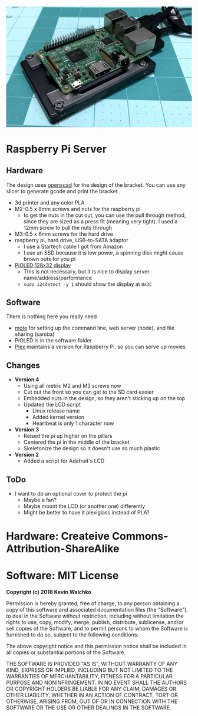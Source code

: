 ![](pics/server-3.jpg)

# Raspberry Pi Server

## Hardware

The design uses [openscad](www.openscad.org) for the design of the bracket.
You can use any slicer to generate gcode and print the bracket

- 3d printer and any color PLA
- M2-0.5 x 8mm screws and nuts for the raspberry pi
    - to get the nuts in the cut out, you can use the pull through method, since
    they are sized as a press fit (meaning very tight). I used a 12mm screw
    to pull the nuts through
- M3-0.5 x 6mm screws for the hard drive
- raspberry pi, hard drive, USB-to-SATA adaptor
    - I use a Startech cable I got from Amazon
    - I use an SSD because it is low power, a spinning disk might cause brown outs for you pi
- [PiOLED 128x32 display](https://www.adafruit.com/product/3527)
    - This is not necessary, but it is nice to display server name/address/performance
    - `sudo i2cdetect -y 1` should show the display at `0x3C`

## Software

There is nothing here you really need

- [mote](https://github.com/MomsFriendlyRobotCompany/mote) for setting up the
command line, web server (node), and file sharing (samba)
- PiOLED is in the software folder
- [Plex](https://www.plex.tv/) maintains a version for Raspberry Pi, so you can serve up movies

## Changes

- **Version 4**
    - Using all metric M2 and M3 screws now
    - Cut out the front so you can get to the SD card easier
    - Embedded nuts in the design, so they aren't sticking up on the top
    - Updated the LCD script
        - Linux release name
        - Added kernel version
        - Heartbeat is only 1 character now
- **Version 3**
    - Raised the pi up higher on the pillars
    - Centered the pi in the middle of the bracket
    - Skeletonize the design so it doesn't use so much plastic
- **Version 2**
    - Added a script for Adafruit's LCD

## ToDo

- I want to do an optional cover to protect the pi
    - Maybe a fan?
    - Maybe mount the LCD (or another one) differently
    - Might be better to have it plexiglass instead of PLA?

# Hardware: Createive Commons-Attribution-ShareAlike

# Software: MIT License

**Copyright (c) 2018 Kevin Walchko**

Permission is hereby granted, free of charge, to any person obtaining a copy
of this software and associated documentation files (the "Software"), to deal
in the Software without restriction, including without limitation the rights
to use, copy, modify, merge, publish, distribute, sublicense, and/or sell
copies of the Software, and to permit persons to whom the Software is
furnished to do so, subject to the following conditions:

The above copyright notice and this permission notice shall be included in all
copies or substantial portions of the Software.

THE SOFTWARE IS PROVIDED "AS IS", WITHOUT WARRANTY OF ANY KIND, EXPRESS OR
IMPLIED, INCLUDING BUT NOT LIMITED TO THE WARRANTIES OF MERCHANTABILITY,
FITNESS FOR A PARTICULAR PURPOSE AND NONINFRINGEMENT. IN NO EVENT SHALL THE
AUTHORS OR COPYRIGHT HOLDERS BE LIABLE FOR ANY CLAIM, DAMAGES OR OTHER
LIABILITY, WHETHER IN AN ACTION OF CONTRACT, TORT OR OTHERWISE, ARISING FROM,
OUT OF OR IN CONNECTION WITH THE SOFTWARE OR THE USE OR OTHER DEALINGS IN THE
SOFTWARE.
